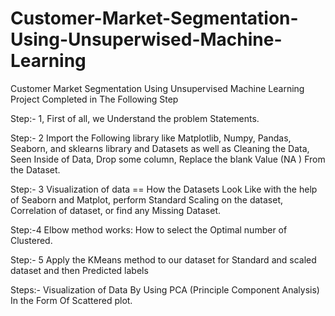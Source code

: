 # Customer-Market-Segmentation-Using-Unsuperwised-Machine-Learning
Customer Market Segmentation Using Unsupervised Machine Learning Project Completed in The Following Step

Step:- 1, First of all, we Understand the problem Statements.

Step:- 2 Import the Following library like Matplotlib, Numpy, Pandas, Seaborn, and sklearns library and Datasets as well as Cleaning the Data, Seen Inside of Data, Drop some column, Replace the blank Value (NA ) From the Dataset.

Step:- 3 Visualization of data == How the Datasets Look Like with the help of Seaborn and Matplot, perform Standard Scaling on the dataset, Correlation of dataset, or find any Missing Dataset.

Step:-4 Elbow method works: How to select the Optimal number of Clustered.

Step:- 5 Apply the KMeans method to our dataset for Standard and scaled dataset and then Predicted labels

Steps:- Visualization of Data By Using PCA (Principle Component Analysis) In the Form Of Scattered plot.
